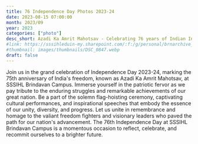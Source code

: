```yaml
---
title: 76 Independence Day Photos 2023-24
date: 2023-08-15 07:00:00
month: 2023/09
year: 2023
categories: ["photo"]
desc_short: Azadi Ka Amrit Mahotsav - Celebrating 76 years of Indian Independence at SSSIHL Brindavan Campus
#link: https://sssihleduin-my.sharepoint.com/:f:/g/personal/brnarchive_sssihl_edu_in/EnX4rEiKHaRKtz8ekm6RvTgB1JV7IwU_wFRlsj6K1uwy7g?e=sscYMd
#thumbnail: images/thumbnails/DSC_0847.webp
draft: false
---
```


Join us in the grand celebration of Independence Day 2023-24, marking the 75th anniversary of India's freedom, known as Azadi Ka Amrit Mahotsav, at SSSIHL Brindavan Campus. Immerse yourself in the patriotic fervor as we pay tribute to the enduring struggles and remarkable achievements of our great nation. Be a part of the solemn flag-hoisting ceremony, captivating cultural performances, and inspirational speeches that embody the essence of our unity, diversity, and progress. Let us unite in remembrance and homage to the valiant freedom fighters and visionary leaders who paved the path for our nation's advancement. The 76th Independence Day at SSSIHL Brindavan Campus is a momentous occasion to reflect, celebrate, and recommit ourselves to a brighter future.